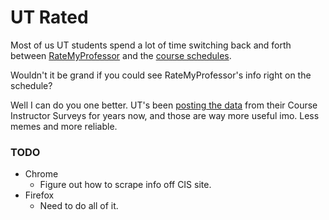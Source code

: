# UT Rated
Most of us UT students spend a lot of time switching back and forth between [RateMyProfessor](http://www.ratemyprofessors.com/campusRatings.jsp?sid=1255) and the [course schedules](https://registrar.utexas.edu/schedules).

Wouldn't it be grand if you could see RateMyProfessor's info right on the schedule?

Well I can do you one better. UT's been [posting the data](https://utdirect.utexas.edu/ctl/ecis/results/index.WBX) from their Course Instructor Surveys for years now, and those are way more useful imo. Less memes and more reliable.

### TODO
- Chrome
	- Figure out how to scrape info off CIS site.
- Firefox
	- Need to do all of it.
